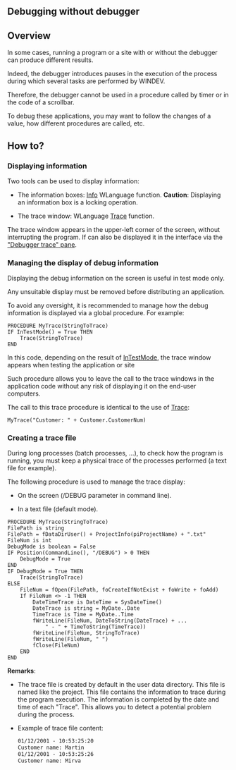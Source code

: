 
## Debugging without debugger
			



<a name="NOTE1"></a>
<a name="NOTE1_1"></a>


## Overview
<a name="overview_ELTTEXTE000150"></a>
In some cases, running a program or a site with or without the debugger can produce different results.

Indeed, the debugger introduces pauses in the execution of the process during which several tasks are performed by WINDEV.

Therefore, the debugger cannot be used in a procedure called by timer or in the code of a scrollbar.

To debug these applications, you may want to follow the changes of a value, how different procedures are called, etc.



<a name="NOTE2"></a>
<a name="NOTE2_1"></a>


## How to?
<a name="how_ELTTEXTE000174"></a>


### Displaying information
<a name="displaying_information_ELTPARAGRAPHE000035"></a>

Two tools can be used to display information:

- The information boxes: [Info](../WDLang1/3021011.md) WLanguage function. **Caution**: Displaying an information box is a locking operation.

- The trace window: WLanguage [Trace](../WDLang1/3013050.md) function.




The trace window appears in the upper-left corner of the screen, without interrupting the program. If can also be displayed it in the interface via the ["Debugger trace" pane](../Editeurs/2027028.md).


<a name="NOTE2_2"></a>


### Managing the display of debug information
<a name="managing_the_display_debug_information_ELTPARAGRAPHE000060"></a>

Displaying the debug information on the screen is useful in test mode only.

Any unsuitable display must be removed before distributing an application.

To avoid any oversight, it is recommended to manage how the debug information is displayed via a global procedure. For example:


```wl
PROCEDURE MyTrace(StringToTrace)
IF InTestMode() = True THEN
	Trace(StringToTrace)
END
```


In this code, depending on the result of [InTestMode](../WDLang1/3013011.md), the trace window appears when testing the application or site

Such procedure allows you to leave the call to the trace windows in the application code without any risk of displaying it on the end-user computers.

The call to this trace procedure is identical to the use of [Trace](../WDLang1/3013050.md):


```wl
MyTrace("Customer: " + Customer.CustomerNum)
```

<a name="NOTE2_3"></a>


### Creating a trace file
<a name="creating_trace_file_ELTPARAGRAPHE000087"></a>

During long processes (batch processes, ...), to check how the program is running, you must keep a physical trace of the processes performed (a text file for example).

The following procedure is used to manage the trace display:

- On the screen (/DEBUG parameter in command line).

- In a text file (default mode).





```wl
PROCEDURE MyTrace(StringToTrace)
FilePath is string
FilePath = fDataDirUser() + ProjectInfo(piProjectName) + ".txt"
FileNum is int
DebugMode is boolean = False
IF Position(CommandLine(), "/DEBUG") > 0 THEN
	DebugMode = True
END
IF DebugMode = True THEN
	Trace(StringToTrace)
ELSE
	FileNum = fOpen(FilePath, foCreateIfNotExist + foWrite + foAdd)
	If FileNum <> -1 THEN
		DateTimeTrace is DateTime = SysDateTime()
		DateTrace is string = MyDate..Date
		TimeTrace is Time = MyDate..Time
		fWriteLine(FileNum, DateToString(DateTrace) + ...
			" - " + TimeToString(TimeTrace))
		fWriteLine(FileNum, StringToTrace)
		fWriteLine(FileNum, " ")
		fClose(FileNum)
	END
END
```


**Remarks**:

- The trace file is created by default in the user data directory. This file is named like the project. This file contains the information to trace during the program execution. The information is completed by the date and time of each "Trace". This allows you to detect a potential problem during the process.

- Example of trace file content:
	
	```txt
	01/12/2001 - 10:53:25:20
	Customer name: Martin
	01/12/2001 - 10:53:25:26
	Customer name: Mirva
	```







